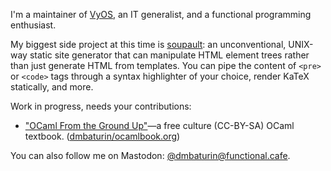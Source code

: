 I'm a maintainer of [VyOS](https://vyos.net), an IT generalist, and a functional programming enthusiast.

My biggest side project at this time is [soupault](https://soupault.app): an unconventional, UNIX-way static site generator that can manipulate HTML element trees rather than just generate HTML from templates.
You can pipe the content of `<pre>` or `<code>` tags through a syntax highlighter of your choice, render KaTeX statically, and more.

Work in progress, needs your contributions:
* ["OCaml From the Ground Up"](https://ocamlbook.org)—a free culture (CC-BY-SA) OCaml textbook. ([dmbaturin/ocamlbook.org](https://github.com/dmbaturin/ocamlbook.org))

You can also follow me on Mastodon: [@dmbaturin@functional.cafe](https://functional.cafe/@dmbaturin).
